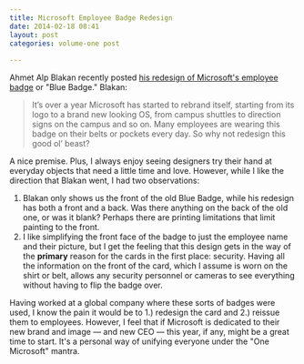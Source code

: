 ```yaml
---
title: Microsoft Employee Badge Redesign
date: 2014-02-18 08:41
layout: post
categories: volume-one post
 
---
```



Ahmet Alp Blakan recently posted [his redesign of Microsoft's employee badge](https://ahmetalpbalkan.com/blog/microsoft-employee-badge-redesign/) or "Blue Badge." Blakan: 

> It’s over a year Microsoft has started to rebrand itself, starting from its logo to a brand new looking OS, from campus shuttles to direction signs on the campus and so on. Many employees are wearing this badge on their belts or pockets every day. So why not redesign this good ol’ beast? 

A nice premise. Plus, I always enjoy seeing designers try their hand at everyday objects that need a little time and love. However, while I like the direction that Blakan went, I had two observations: 

1. Blakan only shows us the front of the old Blue Badge, while his redesign has both a front and a back. Was there anything on the back of the old one, or was it blank? Perhaps there are printing limitations that limit painting to the front. 
2. I like simplifying the front face of the badge to just the employee name and their picture, but I get the feeling that this design gets in the way of the __primary__ reason for the cards in the first place: security. Having all the information on the front of the card, which I assume is worn on the shirt or belt, allows any security personnel or cameras to see everything without having to flip the badge over. 

Having worked at a global company where these sorts of badges were used, I know the pain it would be to 1.) redesign the card and 2.) reissue them to employees. However, I feel that if Microsoft is dedicated to their new brand and image &mdash; and new CEO &mdash; this year, if any, might be a great time to start. It's a personal way of unifying everyone under the "One Microsoft" mantra. 

